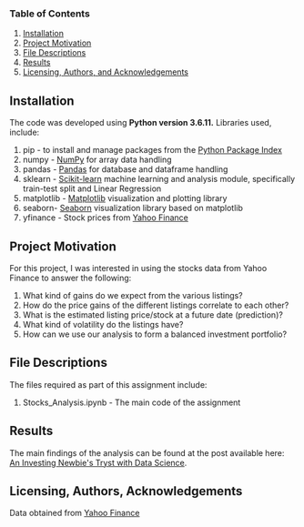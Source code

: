 
### Table of Contents

1. [Installation](#installation)
2. [Project Motivation](#motivation)
3. [File Descriptions](#files)
4. [Results](#results)
5. [Licensing, Authors, and Acknowledgements](#licensing)

## Installation <a name="installation"></a>

The code was developed using <b>Python version 3.6.11.</b> Libraries used, include: <br>
1. pip - to install and manage packages from the [Python Package Index](https://pypi.org/)
2. numpy - [NumPy](https://numpy.org/) for array data handling
3. pandas - [Pandas](https://pandas.pydata.org/) for database and dataframe handling
4. sklearn - [Scikit-learn](https://scikit-learn.org/stable/)  machine learning and analysis module, specifically train-test split and Linear Regression
5. matplotlib - [Matplotlib](https://matplotlib.org/) visualization and plotting library
6. seaborn- [Seaborn](https://seaborn.pydata.org/) visualization library based on matplotlib
7. yfinance - Stock prices from [Yahoo Finance](https://finance.yahoo.com/)

## Project Motivation<a name="motivation"></a>

For this project, I was interested in using the stocks data from Yahoo Finance to answer the following:

1. What kind of gains do we expect from the various listings?
2. How do the price gains of the different listings correlate to each other?
3. What is the estimated listing price/stock at a future date (prediction)?
4. What kind of volatility do the listings have?
5. How can we use our analysis to form a balanced investment portfolio?

## File Descriptions <a name="files"></a>

The files required as part of this assignment include: <br>
1. Stocks_Analysis.ipynb - The main code of the assignment

## Results<a name="results"></a>

The main findings of the analysis can be found at the post available here: [An Investing Newbie's Tryst with Data Science](https://medium.com/@kgraghav/an-investing-newbies-tryst-with-data-science-241737102a6a).

## Licensing, Authors, Acknowledgements<a name="licensing"></a>

Data obtained from [Yahoo Finance](https://finance.yahoo.com/)

